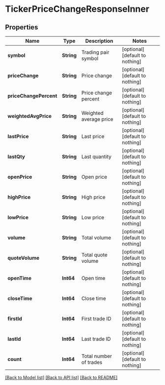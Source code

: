 # TickerPriceChangeResponseInner


## Properties
Name | Type | Description | Notes
------------ | ------------- | ------------- | -------------
**symbol** | **String** | Trading pair symbol | [optional] [default to nothing]
**priceChange** | **String** | Price change | [optional] [default to nothing]
**priceChangePercent** | **String** | Price change percent | [optional] [default to nothing]
**weightedAvgPrice** | **String** | Weighted average price | [optional] [default to nothing]
**lastPrice** | **String** | Last price | [optional] [default to nothing]
**lastQty** | **String** | Last quantity | [optional] [default to nothing]
**openPrice** | **String** | Open price | [optional] [default to nothing]
**highPrice** | **String** | High price | [optional] [default to nothing]
**lowPrice** | **String** | Low price | [optional] [default to nothing]
**volume** | **String** | Total volume | [optional] [default to nothing]
**quoteVolume** | **String** | Total quote volume | [optional] [default to nothing]
**openTime** | **Int64** | Open time | [optional] [default to nothing]
**closeTime** | **Int64** | Close time | [optional] [default to nothing]
**firstId** | **Int64** | First trade ID | [optional] [default to nothing]
**lastId** | **Int64** | Last trade ID | [optional] [default to nothing]
**count** | **Int64** | Total number of trades | [optional] [default to nothing]


[[Back to Model list]](../README.md#models) [[Back to API list]](../README.md#api-endpoints) [[Back to README]](../README.md)


